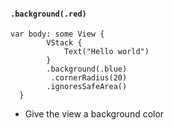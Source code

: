#### `.background(.red)`
```
var body: some View {
        VStack {
            Text("Hello world")
        }
        .background(.blue)
         .cornerRadius(20)
        .ignoresSafeArea()
  }

```

* Give the view a background color
